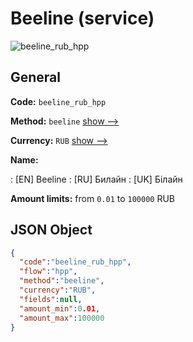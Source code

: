 
# Beeline (service) 
![beeline_rub_hpp](https://static.openfintech.io/payment_methods/beeline_rub_hpp/logo.svg?w=400&c=v0.59.26#w200)  

## General 
 
**Code:** `beeline_rub_hpp` 
 
**Method:** `beeline` 
 [show -->](/payment-methods/beeline/) 
 
**Currency:** `RUB` [show -->](/currencies/RUB/) 
 
**Name:** 
 
:	[EN] Beeline 
:	[RU] Билайн 
:	[UK] Білайн 
 
**Amount limits:** from `0.01` to `100000` RUB 

## JSON Object 

```json
{
  "code":"beeline_rub_hpp",
  "flow":"hpp",
  "method":"beeline",
  "currency":"RUB",
  "fields":null,
  "amount_min":0.01,
  "amount_max":100000
}
```  
